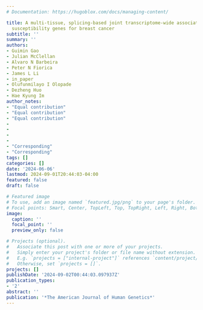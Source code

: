 ```yaml
---
# Documentation: https://hugoblox.com/docs/managing-content/

title: A multi-tissue, splicing-based joint transcriptome-wide association study identifies
  susceptibility genes for breast cancer
subtitle: ''
summary: ''
authors:
- Guimin Gao
- Julian McClellan
- Alvaro N Barbeira
- Peter N Fiorica
- James L Li
- in_paper
- Olufunmilayo I Olopade
- Dezheng Huo
- Hae Kyung Im
author_notes:
- "Equal contribution"
- "Equal contribution"
- "Equal contribution"
-
-
-
-
- "Corresponding"
- "Corresponding"
tags: []
categories: []
date: '2024-06-06'
lastmod: 2024-09-01T20:44:03-04:00
featured: false
draft: false

# Featured image
# To use, add an image named `featured.jpg/png` to your page's folder.
# Focal points: Smart, Center, TopLeft, Top, TopRight, Left, Right, BottomLeft, Bottom, BottomRight.
image:
  caption: ''
  focal_point: ''
  preview_only: false

# Projects (optional).
#   Associate this post with one or more of your projects.
#   Simply enter your project's folder or file name without extension.
#   E.g. `projects = ["internal-project"]` references `content/project/deep-learning/index.md`.
#   Otherwise, set `projects = []`.
projects: []
publishDate: '2024-09-02T00:44:03.097937Z'
publication_types:
- '2'
abstract: ''
publication: '*The American Journal of Human Genetics*'
---
```

